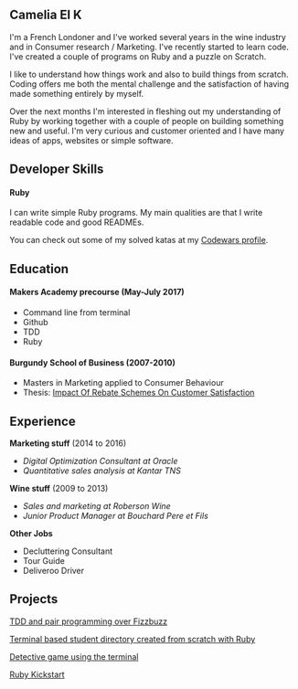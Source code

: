## Camelia El K

I'm a French Londoner and I've worked several years in the wine industry and in Consumer research / Marketing. I've recently started to learn code. I've created a couple of programs on Ruby and a puzzle on Scratch.

I like to understand how things work and also to build things from scratch. Coding offers me both the mental challenge and the satisfaction of having made something entirely by myself.

Over the next months I'm interested in fleshing out my understanding of Ruby by working together with a couple of people on building something new and useful. I'm very curious and customer oriented and I have many ideas of apps, websites or simple software.


## Developer Skills

#### Ruby

I can write simple Ruby programs. My main qualities are that I write readable code and good READMEs.

You can check out some of my solved katas at my [Codewars profile](https://www.codewars.com/users/Camentielle).


## Education

#### Makers Academy precourse (May-July 2017)

- Command line from terminal
- Github
- TDD
- Ruby


#### Burgundy School of Business (2007-2010)

- Masters in Marketing applied to Consumer Behaviour
- Thesis: [Impact Of Rebate Schemes On Customer Satisfaction](https://drive.google.com/file/d/0B6Ie4YJ_zMsHMHlBb0pRQXlwazQ/view?usp=sharing)


## Experience

**Marketing stuff** (2014 to 2016)    
- *Digital Optimization Consultant at Oracle*
- *Quantitative sales analysis at Kantar TNS*

**Wine stuff** (2009 to 2013)
- *Sales and marketing at Roberson Wine*
- *Junior Product Manager at Bouchard Pere et Fils*

**Other Jobs**

- Decluttering Consultant
- Tour Guide
- Deliveroo Driver



## Projects

[TDD and pair programming over Fizzbuzz](https://github.com/Camentielle/fizzbuzz)

[Terminal based student directory created from scratch with Ruby](https://github.com/Camentielle/student-directory)

[Detective game using the terminal](https://github.com/Camentielle/clmystery)

[Ruby Kickstart](https://github.com/Camentielle/ruby-kickstart)
